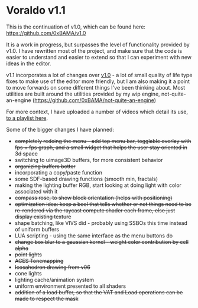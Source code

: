 # Voraldo v1.1

This is the continuation of v1.0, which can be found here: https://github.com/0xBAMA/v1.0

It is a work in progress, but surpasses the level of functionality provided by v1.0. I have rewritten most of the project, and make sure that the code is easier to understand and easier to extend so that I can experiment with new ideas in the editor.

v1.1 incorporates a lot of changes over [v1.0](https://jbaker.graphics/writings/voraldo.html) - a lot of small quality of life type fixes to make use of the editor more friendly, but I am also making it a point to move forwards on some different things I've been thinking about. Most utilities are built around the utilities provided by my wip engine, not-quite-an-engine (https://github.com/0xBAMA/not-quite-an-engine)

For more context, I have uploaded a number of videos which detail its use, [to a playlist here](https://www.youtube.com/playlist?list=PLnmfoWdOnCwX-MSTSSiSGJFqlgSY0E1QE).

Some of the bigger changes I have planned:
 
 - ~~completely redoing the menu - add top menu bar, togglable overlay with fps + fps graph, and a small widget that helps the user stay oriented in 3d space~~
 - switching to uimage3D buffers, for more consistent behavior
 - ~~organizing buffers better~~
 - incorporating a copy/paste function
 - some SDF-based drawing functions (smooth min, fractals)
 - making the lighting buffer RGB, start looking at doing light with color associated with it
 - ~~compass rose, to show block orientation (helps with positioning)~~
 - ~~optimization idea: keep a bool that tells whether or not things need to be re-rendered via the raycast compute shader each frame, else just display existing texture~~
 - shape batching, like VIVS did - probably using SSBOs this time instead of uniform buffers
 - LUA scripting - using the same interface as the menu buttons do
 - ~~change box blur to a gaussian kernel - weight color contribution by cell alpha~~
 - ~~point lights~~
 - ~~ACES Tonemapping~~
 - ~~Icosahedron drawing from v06~~
 - cone lights
 - lighting cache/animation system
 - uniform environment presented to all shaders
 - ~~addition of a load buffer, so that the VAT and Load operations can be made to respect the mask~~
